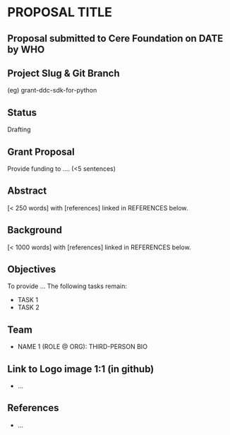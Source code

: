 # PROPOSAL TITLE
## Proposal submitted to Cere Foundation on DATE by WHO

## Project Slug & Git Branch
(eg) grant-ddc-sdk-for-python

## Status
Drafting

## Grant Proposal
Provide funding to …. (<5 sentences)

## Abstract
[< 250 words] with [references] linked in REFERENCES below.

## Background
[< 1000 words] with [references] linked in REFERENCES below.

## Objectives
To provide ... The following tasks remain:
- TASK 1
- TASK 2

## Team
- NAME 1 (ROLE @ ORG): THIRD-PERSON BIO

## Link to Logo image 1:1 (in github)
- ...

## References
- ...
